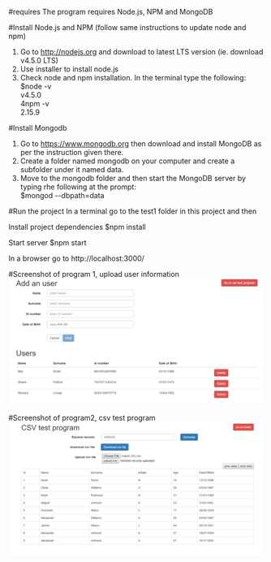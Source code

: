 #requires
The program requires Node.js, NPM and MongoDB

#Install Node.js and NPM (follow same instructions to update node and npm)
1. Go to http://nodejs.org and download to latest LTS version (ie. download v4.5.0 LTS)
2. Use installer to install node.js
3. Check node and npm installation.  In the terminal type the following: <br />
$node -v <br />
v4.5.0 <br />
4npm -v <br />
2.15.9 <br />

#Install Mongodb
1. Go to https://www.mongodb.org then download and install MongoDB as per the instruction given there.
2. Create a folder named mongodb on your computer and create a subfolder under it named data.
3. Move to the mongodb folder and then start the MongoDB server by typing rhe following at the prompt:<br />
$mongod --dbpath=data <br />

#Run the project
In a terminal go to the test1 folder in this project and then

Install project dependencies
$npm install

Start server
$npm start

In a browser go to
http://localhost:3000/

#Screenshot of program 1, upload user information
![alt text](/user_program.PNG)

#Screenshot of program2, csv test program
![alt text](/csv_program.PNG)




